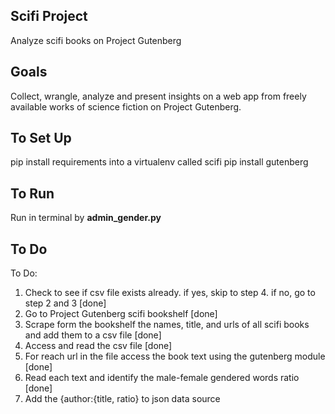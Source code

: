 ## Scifi Project

Analyze scifi books on Project Gutenberg


## Goals

Collect, wrangle, analyze and present insights on a web app from freely available works of 
science fiction on Project Gutenberg.


## To Set Up

pip install requirements into a virtualenv called scifi
pip install gutenberg


## To Run

Run in terminal by **admin_gender.py**

## To Do

To Do:
1. Check to see if csv  file exists already. if yes, skip to step 4. if no, go to step 2 and 3 [done]
2. Go to Project Gutenberg scifi bookshelf [done]
3. Scrape form the bookshelf the names, title, and urls of all scifi books and add them to a csv file [done]
4. Access and read the csv file [done]
5. For reach url in the file access the book text using the gutenberg module [done]
6. Read each text and identify the male-female gendered words ratio [done]
7. Add the {author:{title, ratio} to json data source
